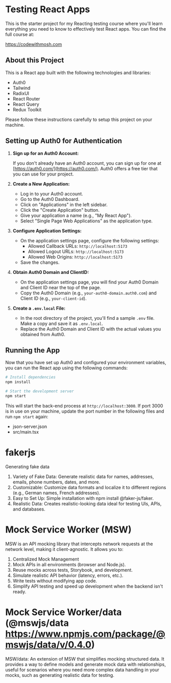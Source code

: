 # Testing React Apps

This is the starter project for my Reacting testing course where you'll learn everything you need to know to effectively test React apps. You can find the full course at:

https://codewithmosh.com

## About this Project

This is a React app built with the following technologies and libraries:

- Auth0
- Tailwind
- RadixUI
- React Router
- React Query
- Redux Toolkit

Please follow these instructions carefully to setup this project on your machine.

## Setting up Auth0 for Authentication

1. **Sign up for an Auth0 Account:**

   If you don't already have an Auth0 account, you can sign up for one at [https://auth0.com/](https://auth0.com/). Auth0 offers a free tier that you can use for your project.

2. **Create a New Application:**

   - Log in to your Auth0 account.
   - Go to the Auth0 Dashboard.
   - Click on "Applications" in the left sidebar.
   - Click the "Create Application" button.
   - Give your application a name (e.g., "My React App").
   - Select "Single Page Web Applications" as the application type.

3. **Configure Application Settings:**

   - On the application settings page, configure the following settings:
     - Allowed Callback URLs: `http://localhost:5173`
     - Allowed Logout URLs: `http://localhost:5173`
     - Allowed Web Origins: `http://localhost:5173`
   - Save the changes.

4. **Obtain Auth0 Domain and ClientID:**

   - On the application settings page, you will find your Auth0 Domain and Client ID near the top of the page.
   - Copy the Auth0 Domain (e.g., `your-auth0-domain.auth0.com`) and Client ID (e.g., `your-client-id`).

5. **Create a `.env.local` File:**

   - In the root directory of the project, you'll find a sample `.env` file. Make a copy and save it as `.env.local`.
   - Replace the Auth0 Domain and Client ID with the actual values you obtained from Auth0.

## Running the App

Now that you have set up Auth0 and configured your environment variables, you can run the React app using the following commands:

```bash
# Install dependencies
npm install

# Start the development server
npm start
```

This will start the back-end process at `http://localhost:3000`. If port 3000 is in use on your machine, update the port number in the following files and run `npm start` again:

- json-server.json
- src/main.tsx

# fakerjs

Generating fake data

1. Variety of Fake Data: Generate realistic data for names, addresses, emails, phone numbers, dates, and more.
2. Customizable: Customize data formats and localize it to different regions (e.g., German names, French addresses).
3. Easy to Set Up: Simple installation with npm install @faker-js/faker.
4. Realistic Data: Creates realistic-looking data ideal for testing UIs, APIs, and databases.

# Mock Service Worker (MSW)

MSW is an API mocking library that intercepts network requests at the network level, making it client-agnostic. It allows you to:

1. Centralized Mock Management
2. Mock APIs in all environments (browser and Node.js).
3. Reuse mocks across tests, Storybook, and development.
4. Simulate realistic API behavior (latency, errors, etc.).
5. Write tests without modifying app code.
6. Simplify API testing and speed up development when the backend isn't ready.

# Mock Service Worker/data (@mswjs/data https://www.npmjs.com/package/@mswjs/data/v/0.4.0)

MSW/data: An extension of MSW that simplifies mocking structured data. It provides a way to define models and generate mock data with relationships, useful for scenarios where you need more complex data handling in your mocks, such as generating realistic data for testing.
